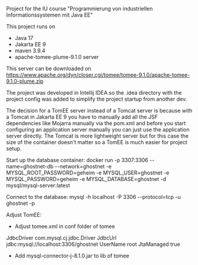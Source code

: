 Project for the IU course "Programmierung von 
industriellen Informationssystemen mit Java EE"

This project runs on 
- Java 17
- Jakarta EE 9
- maven 3.9.4
- apache-tomee-plume-9.1.0 server

This server can be downloaded on 
https://www.apache.org/dyn/closer.cgi/tomee/tomee-9.1.0/apache-tomee-9.1.0-plume.zip

The project was developed in Intellij IDEA so the .idea directory with the project
config was added to simplify the project startup from another dev. 

The decision for a TomEE server instead of a Tomcat server is because with a
Tomcat in Jakarta EE 9 you have to manually add all the JSF dependencies like
Mojarra manually via the pom.xml and before you start configuring an application
server manually you can just use the application server directly. The Tomcat is more
lightweight server but for this case the size of the container doesn't matter so a
TomEE is much easier for project setup.

Start up the database container:
docker run -p 3307:3306 --name=ghostnet-db --network=ghostnet -e MYSQL_ROOT_PASSWORD=geheim 
-e MYSQL_USER=ghostnet -e MYSQL_PASSWORD=geheim -e MYSQL_DATABASE=ghostnet -d mysql/mysql-server:latest

Connect to the database: mysql -h localhost -P 3306 --protocol=tcp -u ghostnet -p

Adjust TomEE: 
- Adjust tomee.xml in conf folder of tomee
<?xml version="1.0" encoding="UTF-8"?>
<tomee>
  <Resource id="MyDataSource" type="DataSource">
      JdbcDriver com.mysql.cj.jdbc.Driver
      JdbcUrl jdbc:mysql://localhost:3306/ghostnet
      UserName root
      <!--Password geheim-->
      JtaManaged true
  </Resource>
</tomee>

- Add mysql-connector-j-8.1.0.jar to lib of tomee